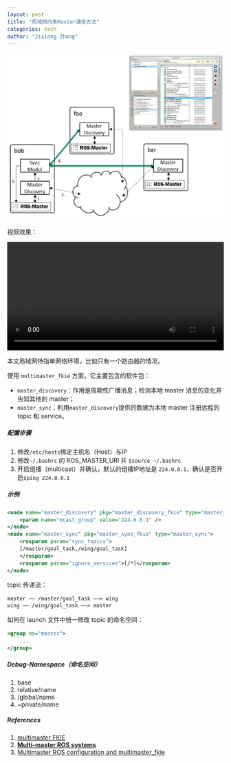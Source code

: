 ```yaml
---
layout: post
title: "局域网内多Master通信方法"
categories: tech
author: "Jixiang Zhang"
---
```


![](/images/ros_multimaster.png)

视频效果：

<video style="display:block; width:100%; height:auto;" src="/files/icra2019.mp4"  controls preload></video>

本文局域网特指单网络环境，比如只有一个路由器的情况。

使用 `multimaster_fkie` 方案，它主要包含的软件包：

- `master_discovery`：作用是周期性广播消息；检测本地 master 消息的变化并告知其他的 master；
- `master_sync`：利用`master_discovery`提供的数据为本地 master 注册远程的 topic 和 service。

##### 配置步骤

1. 修改`/etc/hosts`绑定主机名（Host）与IP
2. 修改`~/.bashrc` 的 ROS_MASTER_URI 并 `$source ~/.bashrc`
3. 开启组播（multicast）并确认，默认的组播IP地址是 `224.0.0.1`，确认是否开启`$ping 224.0.0.1`

##### 示例

```xml
<node name="master_discovery" pkg="master_discovery_fkie" type="master_discovery">
    <param name="mcast_group" value="224.0.0.1" />
</node>
<node name="master_sync" pkg="master_sync_fkie" type="master_sync">
    <rosparam param="sync_topics">
    [/master/goal_task,/wing/goal_task]
    </rosparam>
    <rosparam param="ignore_services">[/*]</rosparam>
</node>

```

topic 传递流：

```xml
master —— /master/goal_task ——> wing
wing —— /wing/goal_task ——> master
```

如何在 launch 文件中统一修改 topic 的命名空间：

```xml
<group ns="master">
	...
</group>
```



##### Debug-**Namespace**（命名空间）

1. base
2. relative/name
3. /global/name
4. ~private/name



##### References

1. [multimaster FKIE](http://fkie.github.io/multimaster_fkie/index.html)
2. [**Multi-master ROS systems**](http://digital.csic.es/bitstream/10261/133333/1/ROS-systems.pdf)
3. [Multimaster ROS configuration and multimaster_fkie](http://www.huyaoyu.com/technical/2018/08/27/multimaster-ros-configuration-and-multimaster-fkie.html)

